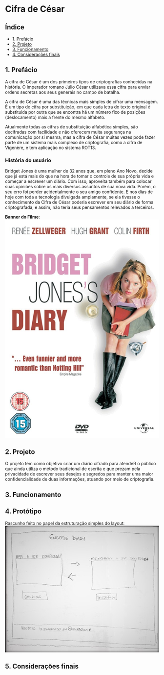 # Cifra de César

## Índice

- [1. Prefácio](#1-prefácio)
- [2. Projeto](#2-projeto)
- [3. Funcionamento](#4-funcionamento)
- [4. Considerações finais](#7-considerações-finais)

## 1. Prefácio

A cifra de César é um dos primeiros tipos de criptografias conhecidas na história.
O imperador romano Júlio César utilizava essa cifra para enviar
ordens secretas aos seus generais no campo de batalha.

A cifra de César é uma das técnicas mais simples de cifrar uma mensagem. É um
tipo de cifra por substituição, em que cada letra do texto original é
substituida por outra que se encontra há um número fixo de posições
(deslocamento) mais a frente do mesmo alfabeto.

Atualmente todas as cifras de substituição alfabética simples, são decifradas
com facilidade e não oferecem muita segurança na comunicação por si mesma,
mas a cifra de César muitas vezes pode fazer parte de um sistema
mais complexo de criptografia, como a cifra de Vigenère, e tem aplicação no sistema ROT13.

### História do usuário

Bridget Jones é uma mulher de 32 anos que, em pleno Ano Novo, decide que já está mais do que na hora de tomar o controle de sua própria vida e começar a escrever um diário. Com isso, aproveita também para colocar suas opiniões sobre os mais diversos assuntos de sua nova vida. Porém, o seu erro foi perder acidentalmente o seu amigo confidente. E nos dias de hoje com toda a tecnologia divulgada amplamente, se ela tivesse o conhecimento da Cifra de César poderia escrever em seu diário de
forma criptografada, e assim, não teria seus pensamentos relevados a terceiros.

**Banner do Filme**:
![banner_filme](src/img/bridget_jones_banner.jpg)

## 2. Projeto

O projeto tem como objetivo criar um diário cifrado para atendeR o público que ainda utiliza o método tradicional de escrita e que prezam pela privacidade de escrever seus desejos e segredos para manter
uma maior confidencialidade de duas informações, atuando por meio de criptografia.

## 3. Funcionamento

## 4. Protótipo

Rascunho feito no papel da estruturação simples do layout:
![prototipo](src/img/prototipo1.jpg)

## 5. Considerações finais

